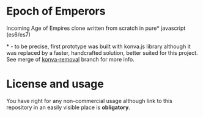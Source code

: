 # Epoch of Emperors
Incoming Age of Empires clone written from scratch in pure* javascript (es6/es7)

\* - to be precise, first prototype was built with konva.js library although it was replaced by a faster, handcrafted solution, better suited for this project. See merge of [konva-removal](https://github.com/andrzejkrecicki/epoch-of-emperors/commit/050f47664fb566fc560c24deca03a7c37f63d434) branch for more info.


# License and usage
You have right for any non-commercial usage although link to this repository in an easily visible place is **obligatory**.
